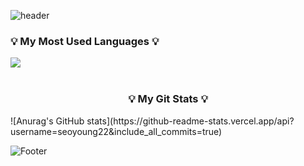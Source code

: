 ![header](https://capsule-render.vercel.app/api?type=waving&height=200&text=Allie's%20Github!&color=0:c2e59c,100:64b3f4)

<h3 align="left">💡 My Most Used Languages 💡</h3>
<img src="https://github-readme-stats.vercel.app/api/top-langs/?username=seoyoung22&layout=compact"><br><br>

<h3 align="center">💡 My Git Stats 💡</h3>
![Anurag's GitHub stats](https://github-readme-stats.vercel.app/api?username=seoyoung22&include_all_commits=true)

<!-- ![Allie's GitHub stats](https://github-readme-stats.vercel.app/api?username=seoyoung22&theme=vue&show_icons=true)
 -->






![Footer](https://capsule-render.vercel.app/api?type=waving&height=200&color=0:c2e59c,100:64b3f4&section=footer)
